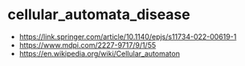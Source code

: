 # cellular_automata_disease

- https://link.springer.com/article/10.1140/epjs/s11734-022-00619-1
- https://www.mdpi.com/2227-9717/9/1/55
- https://en.wikipedia.org/wiki/Cellular_automaton
